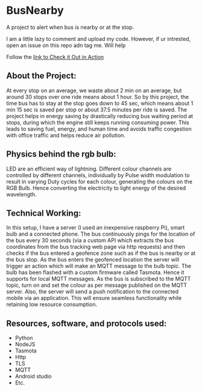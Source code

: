 # BusNearby
A project to alert when bus is nearby or at the stop.

I am a little lazy to comment and upload my code. However, if ur intrested, open an issue on this repo adn tag me. Will help

Follow the [link to Check it Out in Action](https://www.youtube.com/watch?v=gG0qXoqHh5M)


## About the Project:

At every stop on an average, we waste about 2 min on an average, but around 30 stops over one ride means about 1 hour.  So by this project, the time bus has to stay at the stop goes down to 45 sec, which means about 1 min 15 sec is saved per stop or about 37.5 minutes per ride is saved. The project helps in energy saving by drastically reducing bus waiting period at stops, during which the engine still keeps running consuming power. This leads to saving fuel, energy, and human time and avoids traffic congestion with office traffic and helps reduce air pollution.

## Physics behind the rgb bulb:

LED are an efficient way of lightning. Different colour channels are controlled by different channels, individually by Pulse width modulation to result in varying Duty cycles for each colour, generating the colours on the RGB Bulb. Hence converting the electricity to light energy of the desired wavelength.

## Technical Working:

In this setup, I have a server (I used an inexpensive raspberry Pi), smart bulb and a connected phone. The bus continuously pings for the location of the bus every 30 seconds (via a custom API which extracts the bus coordinates from the bus tracking web page via http requests) and then checks if the bus entered a geofence zone such as if the bus is nearby or at the bus stop. As the bus enters the geofenced location the server will trigger an action which will make an MQTT message to the bulb topic. The bulb has been flashed with a custom firmware called Tasmota. Hence it supports for local MQTT messages. As the bus is subscribed to the MQTT topic, turn on and set the colour as per message published on the MQTT server. Also, the server will send a push notification to the connected mobile via an application. This will ensure seamless functionality while retaining low resource consumption.

## Resources, software, and protocols used:

- Python
- NodeJS
- Tasmota
- Http
- TLS
- MQTT
- Android studio
- Etc.
